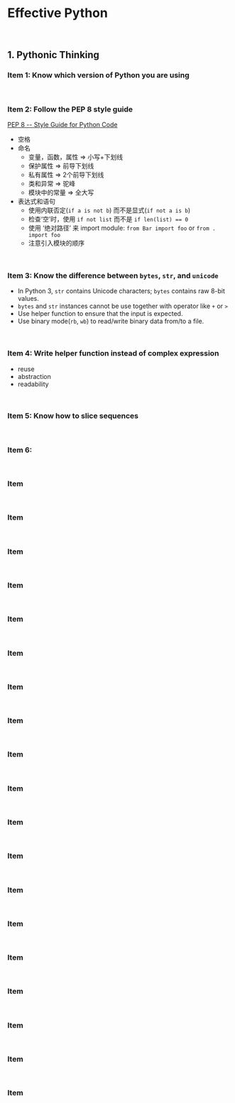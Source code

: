 # Effective Python

&nbsp;   
## 1. Pythonic Thinking

<a id="1"></a>
### Item 1: Know which version of Python you are using


&nbsp;   
<a id="2"></a>
### Item 2: Follow the PEP 8 style guide
[PEP 8 -- Style Guide for Python Code](https://www.python.org/dev/peps/pep-0008/)   

- 空格
- 命名
   - 变量，函数，属性 => 小写+下划线
   - 保护属性 => 前导下划线
   - 私有属性 => 2个前导下划线
   - 类和异常 => 驼峰
   - 模块中的常量 => 全大写
- 表达式和语句
   - 使用内联否定(`if a is not b`) 而不是显式(`if not a is b`)
   - 检查‘空’时，使用 `if not list` 而不是 `if len(list) == 0`
   - 使用 ‘绝对路径’ 来 import module: `from Bar import foo` or `from . import foo`
   - 注意引入模块的顺序


&nbsp;   
<a id="3"></a>
### Item 3: Know the difference between `bytes`, `str`, and `unicode`

- In Python 3, `str` contains Unicode characters; `bytes` contains raw 8-bit values.  
- `bytes` and `str` instances cannot be use together with operator like `+` or `>`
- Use helper function to ensure that the input is expected.
- Use binary mode(`rb`, `wb`) to read/write binary data from/to a file.


&nbsp;   
<a id="4"></a>
### Item 4: Write helper function instead of complex expression

- reuse
- abstraction
- readability


&nbsp;   
<a id="5"></a>
### Item 5: Know how to slice sequences






&nbsp;   
<a id="6"></a>
### Item 6:



&nbsp;   
<a id=""></a>
### Item



&nbsp;   
<a id=""></a>
### Item



&nbsp;   
<a id=""></a>
### Item



&nbsp;   
<a id=""></a>
### Item



&nbsp;   
<a id=""></a>
### Item



&nbsp;   
<a id=""></a>
### Item



&nbsp;   
<a id=""></a>
### Item



&nbsp;   
<a id=""></a>
### Item



&nbsp;   
<a id=""></a>
### Item



&nbsp;   
<a id=""></a>
### Item



&nbsp;   
<a id=""></a>
### Item



&nbsp;   
<a id=""></a>
### Item



&nbsp;   
<a id=""></a>
### Item



&nbsp;   
<a id=""></a>
### Item



&nbsp;   
<a id=""></a>
### Item



&nbsp;   
<a id=""></a>
### Item



&nbsp;   
<a id=""></a>
### Item



&nbsp;   
<a id=""></a>
### Item



&nbsp;   
<a id=""></a>
### Item